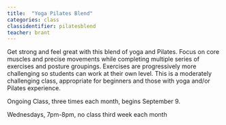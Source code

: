 ```yaml
---
title:  "Yoga Pilates Blend"
categories: class
classidentifier: pilatesblend
teacher: brant
---
```

Get strong and feel great with this blend of yoga and Pilates. Focus on core muscles and precise movements while completing multiple series of exercises and posture groupings. Exercises are progressively more challenging so students can work at their own level. This is a moderately challenging class, appropriate for beginners and those with yoga and/or Pilates experience.

Ongoing Class, three times each month, begins September 9.

Wednesdays, 7pm-8pm, no class third week each month
